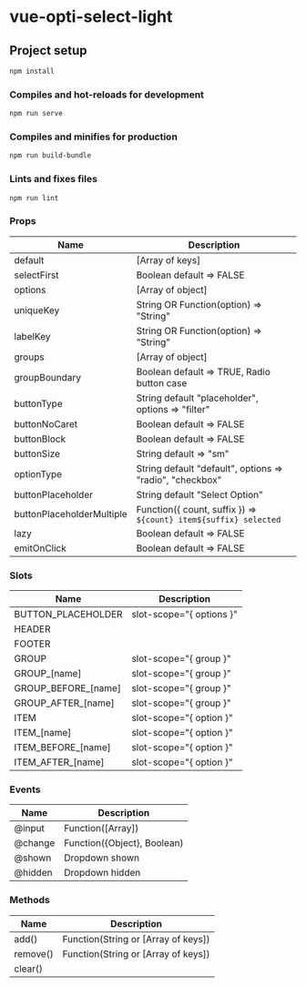 # vue-opti-select-light

## Project setup
```sh
npm install
```

### Compiles and hot-reloads for development
```sh
npm run serve
```

### Compiles and minifies for production
```sh
npm run build-bundle
```

### Lints and fixes files
```sh
npm run lint
```
### Props
| Name | Description |
| ------ | ------ |
| default | [Array of keys] |
| selectFirst | Boolean default => FALSE |
| options | [Array of object] |
| uniqueKey | String OR Function(option) => "String" |
| labelKey | String OR Function(option) => "String" |
| groups | [Array of object] |
| groupBoundary | Boolean default => TRUE, Radio button case |
| buttonType | String default "placeholder", options => "filter" |
| buttonNoCaret | Boolean default => FALSE |
| buttonBlock | Boolean default => FALSE |
| buttonSize | String default => "sm" |
| optionType | String default "default", options => "radio", "checkbox" |
| buttonPlaceholder | String default "Select Option" |
| buttonPlaceholderMultiple | Function({ count, suffix })  => `${count} item${suffix} selected` |
| lazy | Boolean default => FALSE |
| emitOnClick | Boolean default => FALSE |

### Slots
| Name | Description |
| ------ | ------ |
| BUTTON_PLACEHOLDER | slot-scope="{ options }" |
| HEADER | |
| FOOTER | |
| GROUP | slot-scope="{ group }" |
| GROUP_[name] | slot-scope="{ group }" |
| GROUP_BEFORE_[name] | slot-scope="{ group }" |
| GROUP_AFTER_[name] | slot-scope="{ group }" |
| ITEM | slot-scope="{ option }" |
| ITEM_[name] | slot-scope="{ option }" |
| ITEM_BEFORE_[name] | slot-scope="{ option }" |
| ITEM_AFTER_[name] | slot-scope="{ option }" |

### Events
| Name | Description |
| ------ | ------ |
| @input | Function([Array]) |
| @change | Function({Object}, Boolean) |
| @shown | Dropdown shown |
| @hidden | Dropdown hidden |

### Methods
| Name | Description |
| ------ | ------ |
| add() | Function(String or [Array of keys]) |
| remove() | Function(String or [Array of keys]) |
| clear() | |